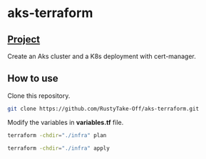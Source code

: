 # aks-terraform

## [Project](https://github.com/RustyTake-Off/projects)

Create an Aks cluster and a K8s deployment with cert-manager.

## How to use

Clone this repository.

```bash
git clone https://github.com/RustyTake-Off/aks-terraform.git
```

Modify the variables in **variables.tf** file.

```bash
terraform -chdir="./infra" plan
```

```bash
terraform -chdir="./infra" apply
```
